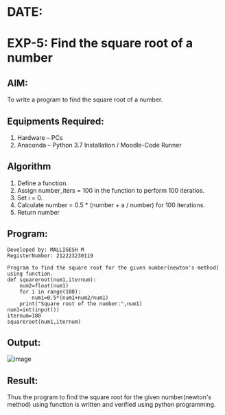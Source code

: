 # DATE:
# EXP-5: Find the square root of a number

## AIM:
To write a program to find the square root of a number.

## Equipments Required:
1. Hardware – PCs
2. Anaconda – Python 3.7 Installation / Moodle-Code Runner

## Algorithm
1. Define a function.
2. Assign number_iters = 100 in the function to perform 100 iteratios.
3. Set i = 0.
4. Calculate  number = 0.5 * (number + a / number) for 100 iterations.
5. Return number

## Program:
```
Developed by: MALLIGESH M
RegisterNumber: 212223230119
```
```
Program to find the square root for the given number(newton's method) using function.
def squareroot(num1,iternum):
    num2=float(num1)
    for i in range(100):
        num1=0.5*(num1+num2/num1)
    print("Square root of the number:",num1)
num1=int(input())
iternum=100
squareroot(num1,iternum)

```

## Output:
![image](https://github.com/user-attachments/assets/b9dfb6d8-7087-4c01-a6e1-cab8875ab94d)





## Result:
Thus the program to find the square root for the given number(newton's method) using function is written and verified using python programming.

